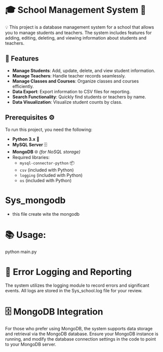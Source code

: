 # 🎓 School Management System 🏫

 💡 This project is a database management system for a school that allows you to manage students and teachers. The system includes features for adding, editing, deleting, and viewing information about students and teachers.

## 🚀 Features

- **Manage Students**: Add, update, delete, and view student information.
- **Manage Teachers**: Handle teacher records seamlessly.
- **Manage Classes and Courses**: Organize classes and courses efficiently.
- **Data Export**: Export information to CSV files for reporting.
- **Search Functionality**: Quickly find students or teachers by name.
- **Data Visualization**: Visualize student counts by class.

## Prerequisites ⚙️

To run this project, you need the following:

- **Python 3.x** 🐍
- **MySQL Server** 🗄️
- **MongoDB** 🌐 *(for NoSQL storage)*
- Required libraries:
  - `mysql-connector-python` 📦
  - `csv` (included with Python)
  - `logging` (included with Python)
  - `os` (included with Python)

#  Sys_mongodb 
- this file create wite the mongodb

#  📚 Usage:
python main.py

# 📜 Error Logging and Reporting
The system utilizes the logging module to record errors and significant events. All logs are stored in the Sys_school.log file for your review.

# 🗄️ MongoDB Integration
For those who prefer using MongoDB, the system supports data storage and retrieval via the MongoDB database. Ensure your MongoDB instance is running, and modify the database connection settings in the code to point to your MongoDB server.